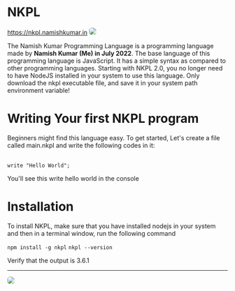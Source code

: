# NKPL
<a href="https://nkpl.namishkumar.in">https://nkpl.namishkumar.in</a>
<img src="https://namishkumar.in/storage/20220812_155835_0000.png" style="border-radius:5px;">
<p>The Namish Kumar Programming Language is a programming language made by <b>Namish Kumar (Me) in July 2022</b>. The base language of this programming language is JavaScript. It has a simple syntax as compared to other programming languages. Starting with NKPL 2.0, you no longer need to have NodeJS installed in your system to use this language. Only download the nkpl executable file, and save it in your system path environment variable!</p>
<h1>Writing Your first NKPL program</h1>
<p>Beginners might find this language easy. To get started, Let's create a file called main.nkpl and write the following codes in it:</p>
<br>
<code>write "Hello World";</code>
<br>
<p>You'll see this write hello world in the console</p>
<h1>Installation</h1>
<p>To install NKPL, make sure that you have installed nodejs in your system and then in a terminal window, run the following command</p>
<code>npm install -g nkpl</code>
<code>nkpl --version</code>
<p>Verify that the output is 3.6.1</p>
<hr>
<img src="https://namishkumar.in/storage/20220730_221140_0000.png" style="border-radius:5px;">
